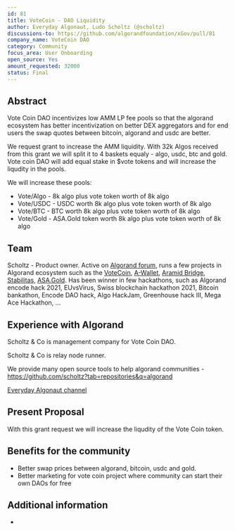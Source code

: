 ```yaml
---
id: 81
title: VoteCoin - DAO Liquidity
author: Everyday Algonaut, Ludo Scholtz (@scholtz)
discussions-to: https://github.com/algorandfoundation/xGov/pull/81
company_name: VoteCoin DAO
category: Community
focus_area: User Onboarding
open_source: Yes
amount_requested: 32000
status: Final
---
```


## Abstract
Vote Coin DAO incentivizes low AMM LP fee pools so that the algorand ecosystem has better incentivization on better DEX aggregators and for end users the swap quotes between bitcoin, algorand and usdc are better.

We request grant to increase the AMM liquidity. With 32k Algos received from this grant we will split it to 4 baskets equaly - algo, usdc, btc and gold. Vote coin DAO will add equal stake in $vote tokens and will increase the liqudity in the pools.

We will increase these pools:
- Vote/Algo - 8k algo plus vote token worth of 8k algo
- Vote/USDC - USDC worth 8k algo plus vote token worth of 8k algo
- Vote/BTC - BTC worth 8k algo plus vote token worth of 8k algo
- Vote/Gold - ASA.Gold token worth 8k algo plus vote token worth of 8k algo

## Team
Scholtz - Product owner. Active on <a href="https://forum.algorand.org/u/scholtz/summary">Algorand forum</a>, runs a few projects in Algorand ecosystem such as the <a href="https://www.vote-coin.com">VoteCoin</a>, <a href="https://www.a-wallet.net">A-Wallet</a>, <a href="https://aramid.finance">Aramid Bridge</a>, <a href="https://stabilitas.finance">Stabilitas</a>, <a href="https://www.asa.gold">ASA.Gold</a>. Has been winner in few hackathons, such as Algorand encode hack 2021, EUvsVirus, Swiss blockchain hackathon 2021, Bitcoin bankathon, Encode DAO hack, Algo HackJam, Greenhouse hack III, Mega Ace Hackathon, ...

## Experience with Algorand
Scholtz & Co is management company for Vote Coin DAO.

Scholtz & Co is relay node runner.

We provide many open source tools to help algorand communities - https://github.com/scholtz?tab=repositories&q=algorand

<a href="https://youtube.com/@EverydayAlgonaut">Everyday Algonaut channel</a>

## Present Proposal
With this grant request we will increase the liqudity of the Vote Coin token.

## Benefits for the community

- Better swap prices between algorand, bitcoin, usdc and gold.
- Better marketing for vote coin project where community can start their own DAOs for free

## Additional information

-
